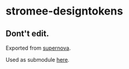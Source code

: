 # stromee-designtokens

## Dont't edit. 

Exported from [supernova](https://cloud.supernova.io/ws/stromee/ds/default/latest/content/default/tokens/colors).

Used as submodule [here](https://git.codeatelier.com/codeatelier/homee-gmbh/stromee/lition/www-new).
